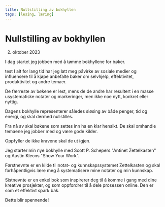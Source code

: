 ```yaml
---
title: Nullstilling av bokhyllen
tags: [lesing, læring]
---
```

# Nullstilling av bokhyllen
02. oktober 2023

I dag startet jeg jobben med å tømme bokhyllene for bøker.

test
I alt for lang tid har jeg latt meg påvirke av sosiale medier og influensere til å kjøpe anbefalte bøker om selvhjelp, effektivitet, produktivitet og andre temaer.

De færreste av bøkene er lest, mens de de andre har resultert i en masse usystematiske notater og markeringer, men ikke noe nytt, konkret eller nyttig.

Dagens bokhylle representerer således sløsing av både penger, tid og energi, og skal dermed nullstilles.

Fra nå av skal bøkene som settes inn ha en klar hensikt. De skal omhandle temaene jeg jobber med og være gode kilder.

Oppfyller de ikke kravene skal de ut igjen.

Jeg starter min nye bokhylle med Scott P. Schepers "Antinet Zettelkasten" og Austin Kleons "Show Your Work".

Førstnevnte er en kilde til notat- og kunnskapssystemet Zettelkasten og skal forhåpentligvis lære meg å systematisere mine notater og min kunnskap.

Sistnevnte er en enkel bok som inspirerer deg til å komme i gang med dine kreative prosjekter, og som oppfordrer til å dele prosessen online. Den er som et effektivt spark bak.

Dette blir spennende!
